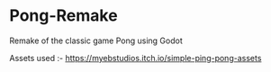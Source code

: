 # Pong-Remake
Remake of the classic game Pong using Godot


Assets used :- https://myebstudios.itch.io/simple-ping-pong-assets